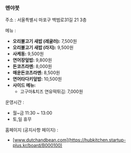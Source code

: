 ### 멘야붓


주소 : 서울특별시 마포구 백범로31길 21 3층

메뉴 : 
- **오리불고기 새밥 (레귤러):** 7,500원  
- **오리불고기 새밥 (라지):** 9,500원  
- **사케동:** 9,500원  
- **연어장덮밥:** 9,800원  
- **돈코츠라멘:** 8,000원  
- **매운돈코츠라멘:** 8,500원  
- **연어타다키덮밥:** 10,500원  
- **사이드 메뉴:**  
  - 고구마&치즈 연유떡튀김: 7,000원

운영시간 : 
- 월~금 11:30 ~ 13:00
- 토,일 휴무

홈페이지 (공지사항 페이지) : 
- [www.dutchandbean.com](https://hubkitchen.startup-plus.kr/board/B000100)
